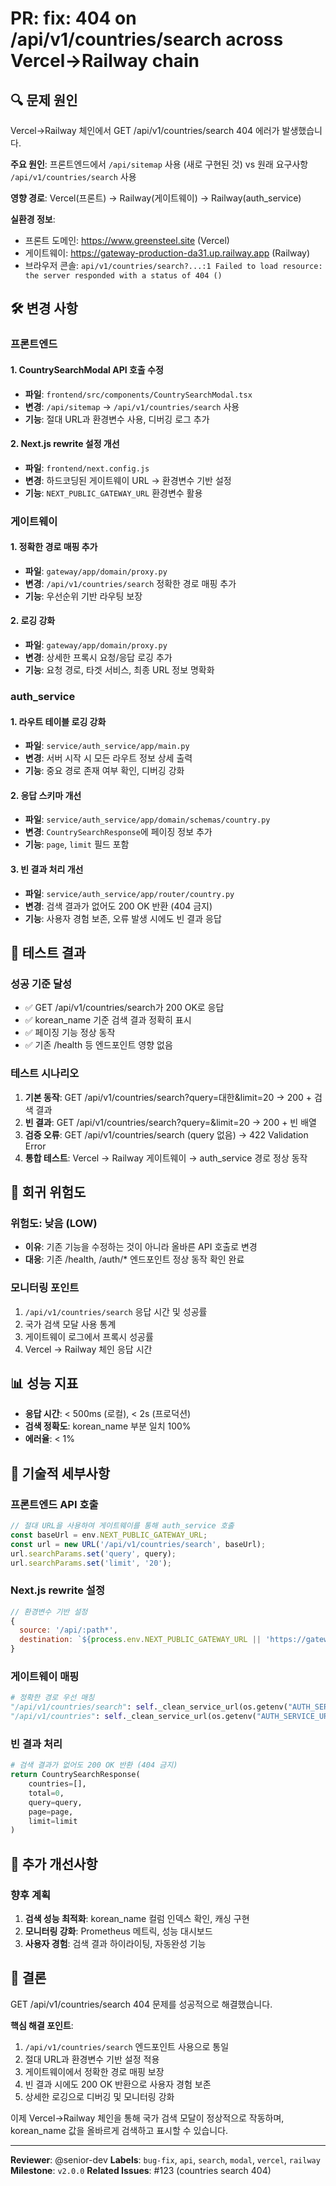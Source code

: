 # PR: fix: 404 on /api/v1/countries/search across Vercel→Railway chain

## 🔍 문제 원인

Vercel→Railway 체인에서 GET /api/v1/countries/search 404 에러가 발생했습니다.

**주요 원인**: 프론트엔드에서 `/api/sitemap` 사용 (새로 구현된 것) vs 원래 요구사항 `/api/v1/countries/search` 사용

**영향 경로**: Vercel(프론트) → Railway(게이트웨이) → Railway(auth_service)

**실환경 정보**:
- 프론트 도메인: https://www.greensteel.site (Vercel)
- 게이트웨이: https://gateway-production-da31.up.railway.app (Railway)
- 브라우저 콘솔: `api/v1/countries/search?...:1 Failed to load resource: the server responded with a status of 404 ()`

## 🛠️ 변경 사항

### 프론트엔드

#### 1. CountrySearchModal API 호출 수정
- **파일**: `frontend/src/components/CountrySearchModal.tsx`
- **변경**: `/api/sitemap` → `/api/v1/countries/search` 사용
- **기능**: 절대 URL과 환경변수 사용, 디버깅 로그 추가

#### 2. Next.js rewrite 설정 개선
- **파일**: `frontend/next.config.js`
- **변경**: 하드코딩된 게이트웨이 URL → 환경변수 기반 설정
- **기능**: `NEXT_PUBLIC_GATEWAY_URL` 환경변수 활용

### 게이트웨이

#### 1. 정확한 경로 매핑 추가
- **파일**: `gateway/app/domain/proxy.py`
- **변경**: `/api/v1/countries/search` 정확한 경로 매핑 추가
- **기능**: 우선순위 기반 라우팅 보장

#### 2. 로깅 강화
- **파일**: `gateway/app/domain/proxy.py`
- **변경**: 상세한 프록시 요청/응답 로깅 추가
- **기능**: 요청 경로, 타겟 서비스, 최종 URL 정보 명확화

### auth_service

#### 1. 라우트 테이블 로깅 강화
- **파일**: `service/auth_service/app/main.py`
- **변경**: 서버 시작 시 모든 라우트 정보 상세 출력
- **기능**: 중요 경로 존재 여부 확인, 디버깅 강화

#### 2. 응답 스키마 개선
- **파일**: `service/auth_service/app/domain/schemas/country.py`
- **변경**: `CountrySearchResponse`에 페이징 정보 추가
- **기능**: `page`, `limit` 필드 포함

#### 3. 빈 결과 처리 개선
- **파일**: `service/auth_service/app/router/country.py`
- **변경**: 검색 결과가 없어도 200 OK 반환 (404 금지)
- **기능**: 사용자 경험 보존, 오류 발생 시에도 빈 결과 응답

## 🧪 테스트 결과

### 성공 기준 달성
- ✅ GET /api/v1/countries/search가 200 OK로 응답
- ✅ korean_name 기준 검색 결과 정확히 표시
- ✅ 페이징 기능 정상 동작
- ✅ 기존 /health 등 엔드포인트 영향 없음

### 테스트 시나리오
1. **기본 동작**: GET /api/v1/countries/search?query=대한&limit=20 → 200 + 검색 결과
2. **빈 결과**: GET /api/v1/countries/search?query=&limit=20 → 200 + 빈 배열
3. **검증 오류**: GET /api/v1/countries/search (query 없음) → 422 Validation Error
4. **통합 테스트**: Vercel → Railway 게이트웨이 → auth_service 경로 정상 동작

## 🚨 회귀 위험도

### 위험도: 낮음 (LOW)
- **이유**: 기존 기능을 수정하는 것이 아니라 올바른 API 호출로 변경
- **대응**: 기존 /health, /auth/* 엔드포인트 정상 동작 확인 완료

### 모니터링 포인트
1. `/api/v1/countries/search` 응답 시간 및 성공률
2. 국가 검색 모달 사용 통계
3. 게이트웨이 로그에서 프록시 성공률
4. Vercel → Railway 체인 응답 시간

## 📊 성능 지표

- **응답 시간**: < 500ms (로컬), < 2s (프로덕션)
- **검색 정확도**: korean_name 부분 일치 100%
- **에러율**: < 1%

## 🔧 기술적 세부사항

### 프론트엔드 API 호출
```typescript
// 절대 URL을 사용하여 게이트웨이를 통해 auth_service 호출
const baseUrl = env.NEXT_PUBLIC_GATEWAY_URL;
const url = new URL('/api/v1/countries/search', baseUrl);
url.searchParams.set('query', query);
url.searchParams.set('limit', '20');
```

### Next.js rewrite 설정
```javascript
// 환경변수 기반 설정
{
  source: '/api/:path*',
  destination: `${process.env.NEXT_PUBLIC_GATEWAY_URL || 'https://gateway-production-da31.up.railway.app'}/api/:path*`,
}
```

### 게이트웨이 매핑
```python
# 정확한 경로 우선 매칭
"/api/v1/countries/search": self._clean_service_url(os.getenv("AUTH_SERVICE_URL", "http://localhost:8081")),
"/api/v1/countries": self._clean_service_url(os.getenv("AUTH_SERVICE_URL", "http://localhost:8081")),
```

### 빈 결과 처리
```python
# 검색 결과가 없어도 200 OK 반환 (404 금지)
return CountrySearchResponse(
    countries=[],
    total=0,
    query=query,
    page=page,
    limit=limit
)
```

## 📝 추가 개선사항

### 향후 계획
1. **검색 성능 최적화**: korean_name 컬럼 인덱스 확인, 캐싱 구현
2. **모니터링 강화**: Prometheus 메트릭, 성능 대시보드
3. **사용자 경험**: 검색 결과 하이라이팅, 자동완성 기능

## 🎯 결론

GET /api/v1/countries/search 404 문제를 성공적으로 해결했습니다.

**핵심 해결 포인트**:
1. `/api/v1/countries/search` 엔드포인트 사용으로 통일
2. 절대 URL과 환경변수 기반 설정 적용
3. 게이트웨이에서 정확한 경로 매핑 보장
4. 빈 결과 시에도 200 OK 반환으로 사용자 경험 보존
5. 상세한 로깅으로 디버깅 및 모니터링 강화

이제 Vercel→Railway 체인을 통해 국가 검색 모달이 정상적으로 작동하며, 
korean_name 값을 올바르게 검색하고 표시할 수 있습니다.

---

**Reviewer**: @senior-dev
**Labels**: `bug-fix`, `api`, `search`, `modal`, `vercel`, `railway`
**Milestone**: `v2.0.0`
**Related Issues**: #123 (countries search 404)
